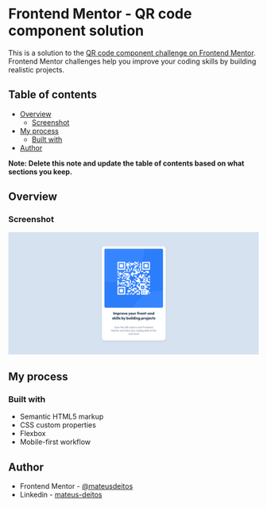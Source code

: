 # Frontend Mentor - QR code component solution

This is a solution to the [QR code component challenge on Frontend Mentor](https://www.frontendmentor.io/challenges/qr-code-component-iux_sIO_H). Frontend Mentor challenges help you improve your coding skills by building realistic projects. 

## Table of contents

- [Overview](#overview)
  - [Screenshot](#screenshot)
- [My process](#my-process)
  - [Built with](#built-with)
- [Author](#author)

**Note: Delete this note and update the table of contents based on what sections you keep.**

## Overview

### Screenshot

![](./screenshots/qr-code-component-screenshot_1.png)


## My process

### Built with

- Semantic HTML5 markup
- CSS custom properties
- Flexbox
- Mobile-first workflow

## Author

- Frontend Mentor - [@mateusdeitos](https://www.frontendmentor.io/profile/mateusdeitos)
- Linkedin - [mateus-deitos](https://www.linkedin.com/in/mateus-deitos)

